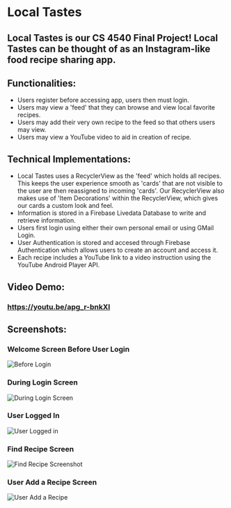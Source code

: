 # Local Tastes
## Local Tastes is our CS 4540 Final Project! Local Tastes can be thought of as an Instagram-like food recipe sharing app.

## Functionalities: 

- Users register before accessing app, users then must login.
- Users may view a 'feed' that they can browse and view local favorite recipes.
- Users may add their very own recipe to the feed so that others users may view.
- Users may view a YouTube video to aid in creation of recipe.

## Technical Implementations:
- Local Tastes uses a RecyclerView as the 'feed' which holds all recipes. This keeps the user experience smooth as 'cards' that are not visible to the user are then reassigned to incoming 'cards'. Our RecyclerView also makes use of 'Item Decorations' within the RecyclerView, which gives our cards a custom look and feel.
- Information is stored in a Firebase Livedata Database to write and retrieve information.
- Users first login using either their own personal email or using GMail Login.
- User Authentication is stored and accesed through Firebase Authentication which allows users to create an account and access it.
- Each recipe includes a YouTube link to a video instruction using the YouTube Android Player API.




## Video Demo:
### https://youtu.be/apg_r-bnkXI
## Screenshots:
### Welcome Screen Before User Login
![Before Login](https://user-images.githubusercontent.com/31228341/70765564-03e14a80-1d10-11ea-93d6-5e0fdc26b7b7.png)

### During Login Screen
![During Login Screen](https://user-images.githubusercontent.com/31228341/70765607-19ef0b00-1d10-11ea-858c-e9bc318b454d.png)

### User Logged In 
![User Logged in](https://user-images.githubusercontent.com/31228341/70765627-270bfa00-1d10-11ea-9846-4829ee73dbb5.png)

### Find Recipe Screen
![Find Recipe Screenshot](https://user-images.githubusercontent.com/31228341/70765650-3723d980-1d10-11ea-99cb-f1807c11b01b.png)

### User Add a Recipe Screen
![User Add a Recipe](https://user-images.githubusercontent.com/31228341/70818594-f61bdb80-1d88-11ea-8e36-55f69aba5583.png)
